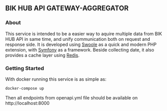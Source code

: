 ## BIK HUB API GATEWAY-AGGREGATOR

### About
This service is intended to be a easier way to aquire multiple data from BIK HUB API in same time, and unify communication both on request and response side.
It is developed using [Swoole](www.swoole.co.uk) as a quick and modern PHP extension, with [Symfony](https://symfony.com/) as a framework. Beside collecting date, it also provides a cache layer using [Redis](https://redis.io/).

### Getting Started
With docker running this service is as simple as:
```
docker-compose up
```
Then all endpoints from openapi.yml file should be available on http://localhost:8000